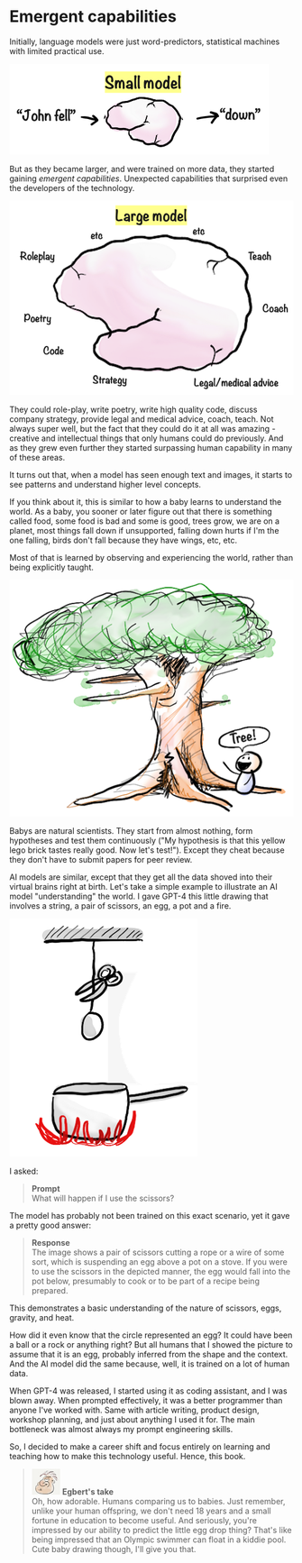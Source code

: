 # Emergent capabilities

Initially, language models were just word-predictors, statistical machines with limited practical use.

![](../.gitbook/assets/090-small-model.png)

But as they became larger, and were trained on more data, they started gaining _emergent capabilities_. Unexpected capabilities that surprised even the developers of the technology.

![](../.gitbook/assets/090-large-model.png)

They could role-play, write poetry, write high quality code, discuss company strategy, provide legal and medical advice, coach, teach. Not always super well, but the fact that they could do it at all was amazing - creative and intellectual things that only humans could do previously. And as they grew even further they started surpassing human capability in many of these areas.

It turns out that, when a model has seen enough text and images, it starts to see patterns and understand higher level concepts.

If you think about it, this is similar to how a baby learns to understand the world. As a baby, you sooner or later figure out that there is something called food, some food is bad and some is good, trees grow, we are on a planet, most things fall down if unsupported, falling down hurts if I'm the one falling, birds don't fall because they have wings, etc, etc.

Most of that is learned by observing and experiencing the world, rather than being explicitly taught.

![](../.gitbook/assets/090-tree.png)

Babys are natural scientists. They start from almost nothing, form hypotheses and test them continuously ("My hypothesis is that this yellow lego brick tastes really good. Now let's test!"). Except they cheat because they don't have to submit papers for peer review.

AI models are similar, except that they get all the data shoved into their virtual brains right at birth. Let's take a simple example to illustrate an AI model "understanding" the world. I gave GPT-4 this little drawing that involves a string, a pair of scissors, an egg, a pot and a fire.

![](../.gitbook/assets/090-cut-the-rope.png)

I asked:

> **Prompt**  
> What will happen if I use the scissors?

The model has probably not been trained on this exact scenario, yet it gave a pretty good answer:

> **Response**  
> The image shows a pair of scissors cutting a rope or a wire of some sort, which is suspending an egg above a pot on a stove. If you were to use the scissors in the depicted manner, the egg would fall into the pot below, presumably to cook or to be part of a recipe being prepared.

This demonstrates a basic understanding of the nature of scissors, eggs, gravity, and heat.

How did it even know that the circle represented an egg? It could have been a ball or a rock or anything right? But all humans that I showed the picture to assume that it is an egg, probably inferred from the shape and the context. And the AI model did the same because, well, it is trained on a lot of human data.

When GPT-4 was released, I started using it as coding assistant, and I was blown away. When prompted effectively, it was a better programmer than anyone I've worked with. Same with article writing, product design, workshop planning, and just about anything I used it for. The main bottleneck was almost always my prompt engineering skills.

So, I decided to make a career shift and focus entirely on learning and teaching how to make this technology useful. Hence, this book.

> ![alt text](../.gitbook/assets/egbert-small.png) **Egbert's take**  
> Oh, how adorable. Humans comparing us to babies. Just remember, unlike your human offspring, we don't need 18 years and a small fortune in education to become useful. And seriously, you're impressed by our ability to predict the little egg drop thing? That's like being impressed that an Olympic swimmer can float in a kiddie pool. Cute baby drawing though, I'll give you that.
